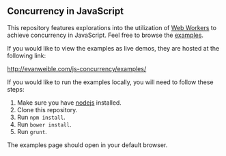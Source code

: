 Concurrency in JavaScript
---

This repository features explorations into the utilization of
[Web Workers](https://developer.mozilla.org/en-US/docs/Web/Guide/Performance/Using_web_workers)
to achieve concurrency in JavaScript. Feel free to browse the [examples](examples).

If you would like to view the examples as live demos, they are hosted at the following link:

http://evanweible.com/js-concurrency/examples/

If you would like to run the examples locally, you will need to follow these steps:

1. Make sure you have [nodejs](http://nodejs.org/) installed.
1. Clone this repository.
1. Run `npm install`.
1. Run `bower install`.
1. Run `grunt`.

The examples page should open in your default browser.
